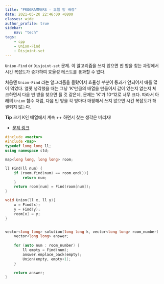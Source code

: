```yaml
---
title: "PROGRAMMERS - 호텔 방 배정"
date: 2021-05-20 22:46:00 +0800
classes: wide
author_profile: true
sidebar:
    nav: "tech"
tags:
    - cpp
    - Union-Find
    - Disjoint-set
---
```


`Union-Find` or `Disjoint-set` 문제. 이 알고리즘을 쓰지 않으면 빈 방을 찾는 과정에서 시간 복잡도가 증가하여 효율성 테스트를 통과할 수 없다.

처음엔 `Union-Find` 라는 알고리즘을 몰랐어서 효율성 부분이 통과가 안되어서 애를 많이 먹었다. 얼핏 생각했을 때는 그냥 'K'만큼의 배열을 만들어서 값이 있는지 없는지 체크하면서 다음 빈 방을 찾으면 될 것 같은데, 문제는 'K'가 10^12로 너무 크다. 따라서 아래의 `Union` 함수 처럼, 다음 빈 방을 각 방마다 매핑해서 쓰지 않으면 시간 복잡도가 해결되지 않는다.

**Tip** 크기 K인 배열에서 계속 ++ 하면서 찾는 생각은 버리자!

- [문제 링크](https://programmers.co.kr/learn/courses/30/lessons/64063)

```cpp
#include <vector>
#include <map>
typedef long long ll;
using namespace std;

map<long long, long long> room;

ll Find(ll num) {
	if (room.find(num) == room.end()){
        return num;
    }
    return room[num] = Find(room[num]);
}

void Union(ll x, ll y){
    x = Find(x);
    y = Find(y);
    room[x] = y;
}


vector<long long> solution(long long k, vector<long long> room_number) {
    vector<long long> answer;
	
	for (auto num : room_number) {
		ll empty = Find(num);
		answer.emplace_back(empty);
        Union(empty, empty+1);
	}

	return answer;
}